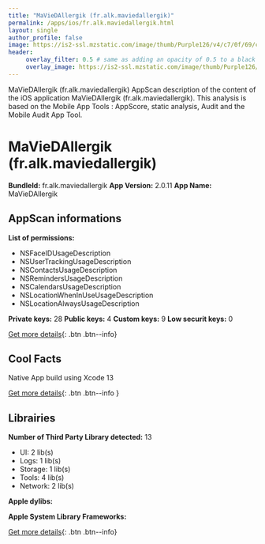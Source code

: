 ```yaml
---
title: "MaVieDAllergik (fr.alk.maviedallergik)"
permalink: /apps/ios/fr.alk.maviedallergik.html
layout: single
author_profile: false
image: https://is2-ssl.mzstatic.com/image/thumb/Purple126/v4/c7/0f/69/c70f696d-e983-37b4-2c20-b225c31db34f/AppIcon-0-0-1x_U007emarketing-0-0-0-5-0-0-sRGB-0-0-0-GLES2_U002c0-512MB-85-220-0-0.png/512x512bb.jpg
header: 
     overlay_filter: 0.5 # same as adding an opacity of 0.5 to a black background
     overlay_image: https://is2-ssl.mzstatic.com/image/thumb/Purple126/v4/c7/0f/69/c70f696d-e983-37b4-2c20-b225c31db34f/AppIcon-0-0-1x_U007emarketing-0-0-0-5-0-0-sRGB-0-0-0-GLES2_U002c0-512MB-85-220-0-0.png/512x512bb.jpg
---
```

MaVieDAllergik (fr.alk.maviedallergik) AppScan description of the content of the iOS application MaVieDAllergik (fr.alk.maviedallergik). This analysis is based on the Mobile App Tools : AppScore, static analysis, Audit and the Mobile Audit App Tool.

# MaVieDAllergik (fr.alk.maviedallergik)

**BundleId:** fr.alk.maviedallergik
**App Version:** 2.0.11
**App Name:** MaVieDAllergik


## AppScan informations 

**List of permissions:** 
- NSFaceIDUsageDescription
- NSUserTrackingUsageDescription
- NSContactsUsageDescription
- NSRemindersUsageDescription
- NSCalendarsUsageDescription
- NSLocationWhenInUseUsageDescription
- NSLocationAlwaysUsageDescription
  
  
**Private keys:** 28
**Public keys:** 4
**Custom keys:** 9
**Low securit keys:** 0
  
[Get more details](/pricing.html){: .btn .btn--info}

## Cool Facts

Native App
build using Xcode 13
  
[Get more details](/pricing.html){: .btn .btn--info }

## Librairies 
**Number of Third Party Library detected:** 13
- UI: 2 lib(s)
- Logs: 1 lib(s)
- Storage: 1 lib(s)
- Tools: 4 lib(s)
- Network: 2 lib(s)


**Apple dylibs:**


**Apple System Library Frameworks:**


  
[Get more details](/pricing.html){: .btn .btn--info}

